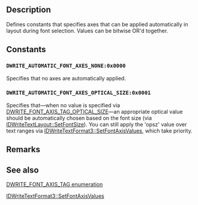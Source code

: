 ## Description

Defines constants that specifies axes that can be applied automatically in layout during font selection. Values can be bitwise OR'd together.

## Constants

### `DWRITE_AUTOMATIC_FONT_AXES_NONE:0x0000`

Specifies that no axes are automatically applied.

### `DWRITE_AUTOMATIC_FONT_AXES_OPTICAL_SIZE:0x0001`

Specifies that—when no value is specified via [DWRITE_FONT_AXIS_TAG_OPTICAL_SIZE](https://learn.microsoft.com/windows/win32/api/dwrite_3/ne-dwrite_3-dwrite_font_axis_tag)—an appropriate optical value should be automatically chosen based on the font size (via [IDWriteTextLayout::SetFontSize](https://learn.microsoft.com/windows/win32/api/dwrite/nf-dwrite-idwritetextlayout-setfontsize)). You can still apply the 'opsz' value over text ranges via [IDWriteTextFormat3::SetFontAxisValues](https://learn.microsoft.com/windows/win32/api/dwrite_3/nf-dwrite_3-idwritetextformat3-setfontaxisvalues), which take priority.

## Remarks

## See also

[DWRITE_FONT_AXIS_TAG enumeration](https://learn.microsoft.com/windows/win32/api/dwrite_3/ne-dwrite_3-dwrite_font_axis_tag)

[IDWriteTextFormat3::SetFontAxisValues](https://learn.microsoft.com/windows/win32/api/dwrite_3/nf-dwrite_3-idwritetextformat3-setfontaxisvalues)